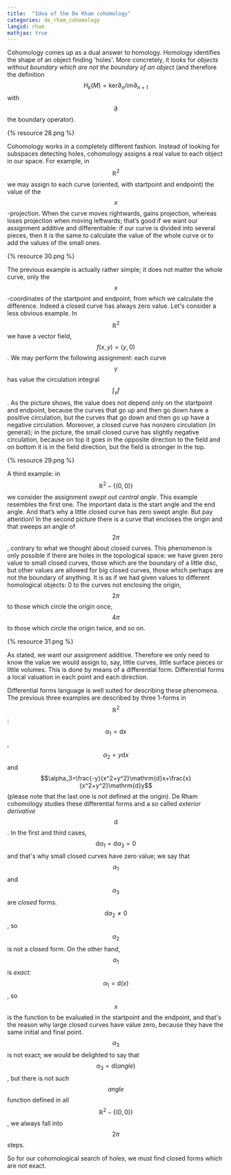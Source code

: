 ```yaml
---
title:  "Idea of the De Rham cohomology"
categories: de_rham_cohomology
langid: rham
mathjax: true
---
```


Cohomology comes up as a dual answer to homology. Homology identifies the shape of an object finding 'holes'. More concretely, it looks for <i>objects without boundary which are not the boundary of an object</i> (and therefore the definition $$H_k(M)=\text{ker}\partial_n/\text{im}\partial_{n+1}$$ with $$\partial$$ the boundary operator).

{% resource 28.png %}

Cohomology works in a completely different fashion. Instead of looking for subspaces detecting holes, cohomology assigns a real value to each object in our space. For example, in $$\mathbb{R}^2$$ we may assign to each curve (oriented, with startpoint and endpoint) the value of the $$x$$-projection. When the curve moves rightwards, gains projection, whereas loses projection when moving leftwards; that’s good if we want our assignment additive and differentiable: if our curve is divided into several pieces, then it is the same to calculate the value of the whole curve or to add the values of the small ones.

{% resource 30.png %}

The previous example is actually rather simple; it does not matter the whole curve, only the $$x$$-coordinates of the startpoint and endpoint, from which we calculate the difference. Indeed a closed curve has always zero value. Let's consider a less obvious example. In $$\mathbb{R}^2$$ we have a vector field, $$f(x,y)=(y,0)$$. We may perform the following assignment: each curve $$\gamma$$ has value the circulation integral $$\int_{\gamma}f$$. As the picture shows, the value does not depend only on the startpoint and endpoint, because the curves that go up and then go down have a positive circulation, but the curves that go down and then go up have a negative circulation. Moreover, a closed curve has nonzero circulation (in general); in the picture, the small closed curve has slightly negative circulation, because on top it goes in the opposite direction to the field and on bottom it is in the field direction, but the field is stronger in the top.

{% resource 29.png %}

A third example: in $$\mathbb{R} ^2-\{(0,0)\}$$ we consider the assignment <i>swept out central angle</i>. This example resembles the first one. The important data is the start angle and the end angle. And that’s why a little closed curve has zero swept angle. But pay attention! In the second picture there is a curve that encloses the origin and that sweeps an angle of $$2\pi$$, contrary to what we thought about closed curves. This phenomenon is only possible if there are holes in the topological space: we have given zero value to small closed curves, those which are the boundary of a little disc, but other values are allowed for big closed curves, those which perhaps are not the boundary of anything. It is as if we had given values to different homological objects: 0 to the curves not enclosing the origin, $$2\pi$$ to those which circle the origin once, $$4\pi$$ to those which circle the origin twice, and so on.

{% resource 31.png %}

As stated, we want our assignment additive. Therefore we only need to know the value we would assign to, say, little curves, little surface pieces or little volumes. This is done by means of a differential form. Differential forms a local valuation in each point and each direction. 

Differential forms language is well suited for describing these phenomena. The previous three examples are described by three 1-forms in $$\mathbb{R}^2$$: $$\alpha_1=\mathrm{d}x$$, $$\alpha_2=y\mathrm{d}x$$ and $$\alpha_3=\frac{-y}{x^2+y^2}\mathrm{d}x+\frac{x}{x^2+y^2}\mathrm{d}y$$ (please note that the last one is not defined at the origin). De Rham cohomology studies these differential forms and a so called <i>exterior derivative</i> $$\mathrm{d}$$. In the first and third cases, $$\mathrm{d}\alpha_1=\mathrm{d}\alpha_3=0$$ and that's why small closed curves have zero value; we say that $$\alpha_1$$ and $$\alpha_3$$ are <i>closed</i> forms. $$\mathrm{d}\alpha_2\neq 0$$, so $$\alpha_2$$ is not a closed form. On the other hand, $$\alpha_1$$ is <i>exact</i>: $$\alpha_1=\mathrm{d}(x)$$, so $$x$$ is the function to be evaluated in the startpoint and the endpoint, and that's the reason why large closed curves have value zero, because they have the same initial and final point. $$\alpha_3$$ is not exact; we would be delighted to say that $$\alpha_3=\mathrm{d}(angle)$$, but there is not such $$angle$$ function defined in all $$\mathbb{R} ^2-\{(0,0)\}$$, we always fall into $$2\pi$$ steps. 

So for our cohomological search of holes, we must find closed forms which are not exact.
